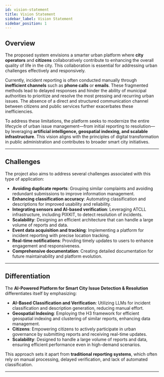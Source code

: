 ```yaml
---
id: vision-statement
title: Vision Statement
sidebar_label: Vision Statement
sidebar_position: 1
---
```


## Overview

The proposed system envisions a smarter urban platform where **city operators** and **citizens** collaboratively contribute to enhancing the overall quality of life in the city. This collaboration is essential for addressing urban challenges effectively and responsively.

Currently, incident reporting is often conducted manually through **inefficient channels** such as **phone calls** or **emails**. These fragmented methods lead to delayed responses and hinder the ability of municipal authorities to prioritize and resolve the most pressing and recurring urban issues. The absence of a direct and structured communication channel between citizens and public services further exacerbates these inefficiencies.

To address these limitations, the platform seeks to modernize the entire lifecycle of urban issue management—from initial reporting to resolution—by leveraging **artificial intelligence, geospatial indexing, and scalable infrastructure**. This vision aligns with the principles of digital transformation in public administration and contributes to broader smart city initiatives.

---

## Challenges
The project also aims to address several challenges associated with this type of application:

- **Avoiding duplicate reports**: Grouping similar complaints and avoiding redundant submissions to improve information management.
- **Enhancing classification accuracy**: Automating classification and descriptions for improved usability and reliability.
- **Integrating sensors and AI-based verification**: Leveraging ATCLL infrastructure, including PIXKIT, to detect resolution of incidents.
- **Scalability**: Designing an efficient architecture that can handle a large volume of reports and data.
- **Event data acquisition and tracking**: Implementing a platform for incident reporting with precise location tracking.
- **Real-time notifications**: Providing timely updates to users to enhance engagement and responsiveness.
- **Comprehensive documentation**: Creating detailed documentation for future maintainability and platform evolution.

---

## Differentiation

The **AI-Powered Platform for Smart City Issue Detection & Resolution** differentiates itself by emphasizing:

- **AI-Based Classification and Verification**: Utilizing LLMs for incident classification and description generation, reducing manual effort.
- **Geospatial Indexing**: Employing the H3 framework for efficient geospatial indexing and clustering of similar reports, enhancing data management.
- **Citizens**: Empowering citizens to actively participate in urban governance by submitting reports and receiving real-time updates.
- **Scalability**: Designed to handle a large volume of reports and data, ensuring efficient performance even in high-demand scenarios.

This approach sets it apart from **traditional reporting systems**, which often rely on manual processing, delayed verification, and lack of automated classification.

---